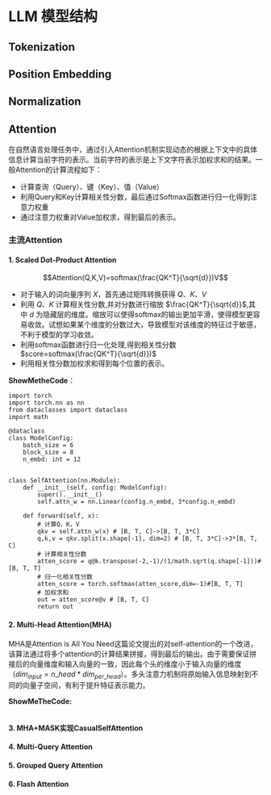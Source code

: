 # LLM 模型结构

## Tokenization


## Position Embedding

## Normalization

## Attention

在自然语言处理任务中，通过引入Attention机制实现动态的根据上下文中的具体信息计算当前字符的表示。当前字符的表示是上下文字符表示加权求和的结果。一般Attention的计算流程如下：
*  计算查询（Query）、键（Key）、值（Value）
*  利用Query和Key计算相关性分数，最后通过Softmax函数进行归一化得到注意力权重
*  通过注意力权重对Value加权求，得到最后的表示。
  
### 主流Attention

#### 1. Scaled Dot-Product Attention

$$Attention(Q,K,V)=softmax(\frac{QK^T}{\sqrt{d}})V$$

* 对于输入的词向量序列 $X$，首先通过矩阵转换获得 $Q$、$K$、$V$
* 利用 $Q$、$K$ 计算相关性分数,并对分数进行缩放 $\frac{QK^T}{\sqrt{d}}$,其中 $d$ 为隐藏层的维度。缩放可以使得softmax的输出更加平滑，使得模型更容易收敛。试想如果某个维度的分数过大，导致模型对该维度的特征过于敏感，不利于模型的学习收敛。
* 利用softmax函数进行归一化处理,得到相关性分数 $score=softmax(\frac{QK^T}{\sqrt{d}})$
* 利用相关性分数加权求和得到每个位置的表示。

**ShowMetheCode**：
```
import torch
import torch.nn as nn
from dataclasses import dataclass
import math

@dataclass
class ModelConfig:
    batch_size = 6
    block_size = 8
    n_embd: int = 12


class SelfAttention(nn.Module):
    def __init__(self, config: ModelConfig):
        super().__init__()
        self.attn_w = nn.Linear(config.n_embd, 3*config.n_embd)
    
    def forward(self, x):
        # 计算Q，K，V
        qkv = self.attn_w(x) # [B, T, C]->[B, T, 3*C]
        q,k,v = qkv.split(x.shape[-1], dim=2) # [B, T, 3*C]->3*[B, T, C]
        # 计算相关性分数
        atten_score = q@k.transpose(-2,-1)/(1/math.sqrt(q.shape[-1]))#[B, T, T]
        # 归一化相关性分数
        atten_score = torch.softmax(atten_score,dim=-1)#[B, T, T]
        # 加权求和
        out = atten_score@v # [B, T, C]
        return out

```

#### 2. Multi-Head Attention(MHA)
MHA是Attention is All You Need这篇论文提出的对self-attention的一个改进，该算法通过将多个attention的计算结果拼接，得到最后的输出。由于需要保证拼接后的向量维度和输入向量的一致，因此每个头的维度小于输入向量的维度（$dim_{input}=n\_head*dim_{per\_head}$）。多头注意力机制将原始输入信息映射到不同的向量子空间，有利于提升特征表示能力。

**ShowMeTheCode:**
```

```
#### 3. MHA+MASK实现CasualSelfAttention

#### 4. Multi-Query Attention


#### 5. Grouped Query Attention




#### 6. Flash Attention